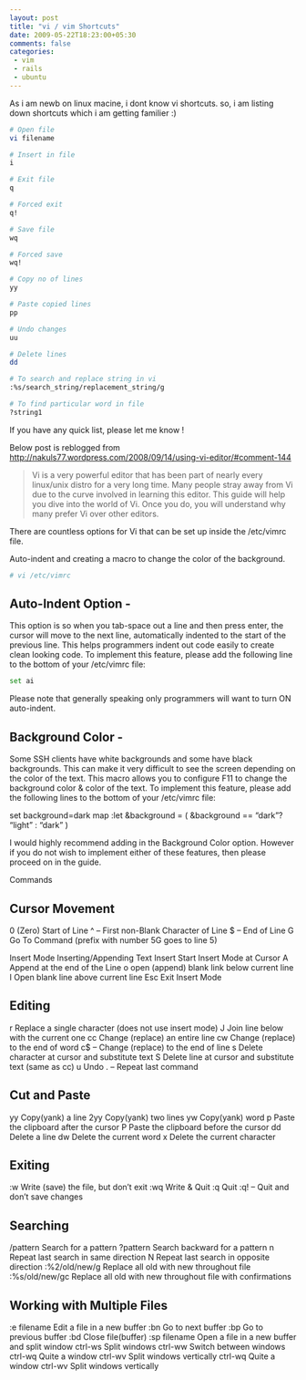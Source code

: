 ```yaml
---
layout: post
title: "vi / vim Shortcuts"
date: 2009-05-22T18:23:00+05:30
comments: false
categories:
 - vim
 - rails
 - ubuntu
---
```


As i am newb on linux macine, i dont know vi shortcuts.
so, i am listing down shortcuts which i am getting familier :)

``` bash
# Open file
vi filename

# Insert in file
i

# Exit file
q

# Forced exit
q!

# Save file
wq

# Forced save
wq!

# Copy no of lines
yy

# Paste copied lines
pp

# Undo changes
uu

# Delete lines
dd

# To search and replace string in vi
:%s/search_string/replacement_string/g

# To find particular word in file
?string1
```

If you have any quick list, please let me know !

Below post is reblogged from http://nakuls77.wordpress.com/2008/09/14/using-vi-editor/#comment-144

> Vi is a very powerful editor that has been part of nearly every linux/unix distro for a very long time. Many people stray away from Vi due to the curve involved in learning this editor. This guide will help you dive into the world of Vi. Once you do, you will understand why many prefer Vi over other editors.

There are countless options for Vi that can be set up inside the /etc/vimrc file.

Auto-indent and creating a macro to change the color of the background.
``` bash
# vi /etc/vimrc
```

## Auto-Indent Option -

This option is so when you tab-space out a line and then press enter, the cursor will move to the next line, automatically indented to the start of the previous line. This helps programmers indent out code easily to create clean looking code. To implement this feature, please add the following line to the bottom of your /etc/vimrc file:
``` bash
set ai
```

Please note that generally speaking only programmers will want to turn ON auto-indent.

## Background Color -

Some SSH clients have white backgrounds and some have black backgrounds. This can make it very difficult to see the screen depending on the color of the text. This macro allows you to configure F11 to change the background color & color of the text. To implement this feature, please add the following lines to the bottom of your /etc/vimrc file:

set background=dark
map :let &background = ( &background == “dark”? “light” : “dark” )

I would highly recommend adding in the Background Color option. However if you do not wish to implement either of these features, then please proceed on in the guide.

Commands

## Cursor Movement
0 (Zero) Start of Line
^ – First non-Blank Character of Line
$ – End of Line
G Go To Command (prefix with number 5G goes to line 5)

Insert Mode Inserting/Appending Text
Insert Start Insert Mode at Cursor
A Append at the end of the Line
o open (append) blank link below current line
I Open blank line above current line
Esc Exit Insert Mode

## Editing

r Replace a single character (does not use insert mode)
J Join line below with the current one
cc Change (replace) an entire line
cw Change (replace) to the end of word
c$ – Change (replace) to the end of line
s Delete character at cursor and substitute text
S Delete line at cursor and substitute text (same as cc)
u Undo
. – Repeat last command

## Cut and Paste

yy Copy(yank) a line
2yy Copy(yank) two lines
yw Copy(yank) word
p Paste the clipboard after the cursor
P Paste the clipboard before the cursor
dd Delete a line
dw Delete the current word
x Delete the current character

## Exiting

:w Write (save) the file, but don’t exit
:wq Write & Quit
:q Quit
:q! – Quit and don’t save changes

## Searching

/pattern Search for a pattern
?pattern Search backward for a pattern
n Repeat last search in same direction
N Repeat last search in opposite direction
:%2/old/new/g Replace all old with new throughout file
:%s/old/new/gc Replace all old with new throughout file with confirmations

## Working with Multiple Files

:e filename Edit a file in a new buffer
:bn Go to next buffer
:bp Go to previous buffer
:bd Close file(buffer)
:sp filename Open a file in a new buffer and split window
ctrl-ws Split windows
ctrl-ww Switch between windows
ctrl-wq Quite a window
ctrl-wv Split windows vertically
ctrl-wq Quite a window
ctrl-wv Split windows vertically
